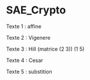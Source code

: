 # SAE_Crypto

Texte 1 : affine

Texte 2 : Vigenere

Texte 3 : Hill (matrice (2  3))
                        (1  5)

Texte 4 : Cesar

Texte 5 : substition
